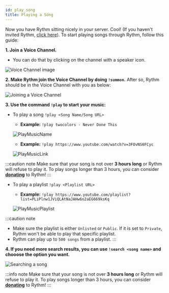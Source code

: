 ```yaml
---
id: play_song
title: Playing a Song
---
```


Now you have Rythm sitting nicely in your server. Cool! (If you haven't invited Rythm, [click here](/adding_rythm)). To start playing songs through Rythm, follow this guide:

**1. Join a Voice Channel.**
  - You can do that by clicking on the channel with a speaker icon.

  ![Voice Channel image](/img/docs/playing-a-song/vc.png)

**2. Make Rythm join the Voice Channel by doing `!summon`.** After so, Rythm should be in the Voice Channel with you as below:

  ![Joining a Voice Channel](/img/docs/playing-a-song/joinvc.png)

**3. Use the command `!play` to start your music:**
  - To play a song `!play <Song Name/Song URL>`
    + **Example:** `!play twocolors - Never Done This`

    ![PlayMusicName](/img/docs/playing-a-song/playsongname.png)

    + **Example:** `!play https://www.youtube.com/watch?v=3FOvNS6FCyc`

    ![PlayMusicLink](/img/docs/playing-a-song/playsonglink.png)

:::caution note
Make sure that your song is not over **3 hours long** or Rythm will refuse to play it. To play songs longer than 3 hours, you can consider [**donating**](https://rythmbot.co/donate?do) to Rythm!
:::

  - To play a playlist `!play <Playlist URL>`
    + **Example:** `!play https://www.youtube.com/playlist?list=PLiPlnw1JViQLAtNaJAHw6n2aEG669ksKq`

    ![PlayMusicPlaylist](/img/docs/playing-a-song/playplaylist.png)

:::caution note
  - Make sure the playlist is either `Unlisted` or `Public`. If it is set to `Private`, Rythm won't be able to play that specific playlist.
  - Rythm can play up to `500 songs` from a playlist.
:::

**4. If you need more search results, you can use `!search <song name>` and chooose the option you want.**

![Searching a song](/img/docs/playing-a-song/searchsong.png)

:::info note
Make sure that your song is not over **3 hours long** or Rythm will refuse to play it. To play songs longer than 3 hours, you can consider [**donating**](https://rythmbot.co/donate?do) to Rythm!
:::
